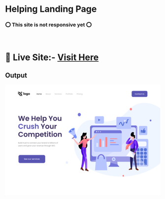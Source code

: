 # Helping Landing Page

 ### ⭕ This site is not responsive yet ⭕
<br>

 # 📌 Live Site:- [Visit Here](https://kanurisathvika.github.io/FSJS2.0/HTML_CSS_Projects/01_HTML_CSS_Projects_20th_Nov/Project1/index.html)

 ## Output

 ![Output](../Project1/output.png)